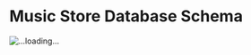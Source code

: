 # Music Store Database Schema
![...loading...](https://github.com/iambrunoromano/MusicStore/blob/main/MusicStore/MusicStoreUML_(1).png?raw=true)
